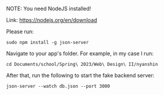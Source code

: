 NOTE: You need NodeJS installed!

Link: https://nodejs.org/en/download

Please run:

```
sudo npm install -g json-server
```


Navigate to your app's folder. For example, in my case I run:

```
cd Documents/school/Spring\ 2023/Web\ Design\ II/nyanshin
```

After that, run the following to start the fake backend server:

```
json-server --watch db.json --port 3000
```
